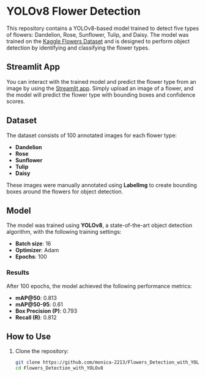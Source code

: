 # YOLOv8 Flower Detection

This repository contains a YOLOv8-based model trained to detect five types of flowers: Dandelion, Rose, Sunflower, Tulip, and Daisy. The model was trained on the [Kaggle Flowers Dataset](https://www.kaggle.com/datasets/imsparsh/flowers-dataset) and is designed to perform object detection by identifying and classifying the flower types.

## Streamlit App

You can interact with the trained model and predict the flower type from an image by using the [Streamlit app](https://flowersdetectionwithyolov8.streamlit.app/). Simply upload an image of a flower, and the model will predict the flower type with bounding boxes and confidence scores.

## Dataset

The dataset consists of 100 annotated images for each flower type:

- **Dandelion**
- **Rose**
- **Sunflower**
- **Tulip**
- **Daisy**

These images were manually annotated using **LabelImg** to create bounding boxes around the flowers for object detection.

## Model

The model was trained using **YOLOv8**, a state-of-the-art object detection algorithm, with the following training settings:

- **Batch size**: 16
- **Optimizer**: Adam
- **Epochs**: 100

### Results

After 100 epochs, the model achieved the following performance metrics:

- **mAP@50**: 0.813
- **mAP@50-95**: 0.61
- **Box Precision (P)**: 0.793
- **Recall (R)**: 0.812

## How to Use

1. Clone the repository:
   ```bash
   git clone https://github.com/monica-2213/Flowers_Detection_with_YOLOv8.git
   cd Flowers_Detection_with_YOLOv8

